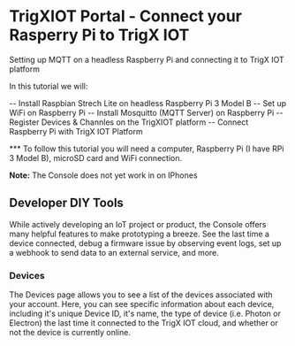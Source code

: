 

 
# TrigXIOT Portal -  Connect your Rasperry Pi to TrigX IOT

Setting up MQTT on a headless Raspberry Pi and connecting it to TrigX IOT platform

In this tutorial we will:

-- Install Raspbian Strech Lite on headless Raspberry Pi 3 Model B
-- Set up WiFi on Raspberry Pi
-- Install Mosquitto (MQTT Server) on Raspberry Pi
-- Register Devices & Channles on the TrigXIOT platform
-- Connect Raspberry Pi with TrigX IOT Platform


*** To follow this tutorial you will need a computer, Raspberry Pi (I have RPi 3 Model B), microSD card and WiFi connection.

**Note:** The Console does not yet work in on IPhones

## Developer DIY Tools

While actively developing an IoT project or product, the Console offers
many helpful features to make prototyping a breeze. See the last time a
device connected, debug a firmware issue by observing event logs,
set up a webhook to send data to an external service, and more.

### Devices

The Devices page allows you to see a list of the devices associated with
your account. Here, you can see specific information about each device,
including it's unique Device ID, it's name, the type of device (i.e.
Photon or Electron) the last time it connected
to the TrigX IOT cloud, and whether or not the device is currently
online.

